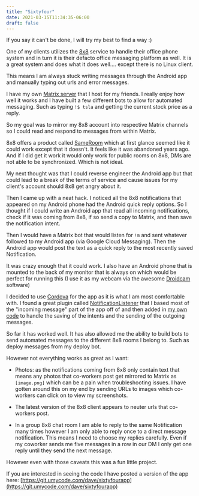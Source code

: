 ```yaml
---
title: "Sixtyfour"
date: 2021-03-15T11:34:35-06:00
draft: false
---
```


If you say it can't be done, I will try my best to find a way :)

One of my clients utilizes the [8x8](https://www.8x8.com) service to handle their office phone system and in turn it is their defacto office messaging platform as well. It is a great system and does what it does well.... except there is no Linux client.

This means I am always stuck writing messages through the Android app and manually typing out urls and error messages.

I have my own [Matrix server](https://www.8x8.com) that I host for my friends. I really enjoy how well it works and I have built a few different bots to allow for automated messaging. Such as typing `!$ tsla` and getting the current stock price as a reply.

So my goal was to mirror my 8x8 account into respective Matrix channels so I could read and respond to messages from within Matrix.

8x8 offers a product called [SameRoom](https://sameroom.io) which at first glance seemed like it could work except that it doesn't. It feels like it was abandoned years ago. And if I did get it work it would only work for public rooms on 8x8, DMs are not able to be synchronized. Which is not ideal.

My next thought was that I could reverse engineer the Android app but that could lead to a break of the terms of service and cause issues for my client's account should 8x8 get angry about it.

Then I came up with a neat hack. I noticed all the 8x8 notifications that appeared on my Android phone had the Android quick reply options. So I thought if I could write an Android app that read all incoming notifications, check if it was coming from 8x8, if so send a copy to Matrix, and then save the notification intent.

Then I would have a Matrix bot that would listen for `!m` and sent whatever followed to my Android app (via Google Cloud Messaging). Then the Android app would post the text as a quick reply to the most recently saved Notification.

It was crazy enough that it could work. I also have an Android phone that is mounted to the back of my monitor that is always on which would be perfect for running this (I use it as my webcam via the awesome [Droidcam](https://www.dev47apps.com) software)

I decided to use [Cordova](https://cordova.apache.org) for the app as it is what I am most comfortable with. I found a great plugin called [NotificationListener](https://github.com/coconauts/NotificationListener-cordova) that I based most of the "incoming message" part of the app off of and then added in [my own code](https://git.umycode.com/dave/cordova-plugin-reply-to-notification) to handle the saving of the intents and the sending of the outgoing messages.

So far it has worked well. It has also allowed me the ability to build bots to send automated messages to the different 8x8 rooms I belong to. Such as deploy messages from my deploy bot.

However not everything works as great as I want:

* Photos: as the notifications coming from 8x8 only contain text that means any photos that co-workers post get mirrored to Matrix as `[image.png]` which can be a pain when troubleshooting issues. I have gotten around this on my end by sending URLs to images which co-workers can click on to view my screenshots.

* The latest version of the 8x8 client appears to neuter urls that co-workers post.

* In a group 8x8 chat room I am able to reply to the same Notification many times however I am only able to reply once to a direct message notification. This means I need to choose my replies carefully. Even if my coworker sends me five messages in a row in our DM I only get one reply until they send the next message.


However even with those caveats this was a fun little project.

If you are interested in seeing the code I have posted a version of the app here: [https://git.umycode.com/dave/sixtyfourapp](https://git.umycode.com/dave/sixtyfourapp)


